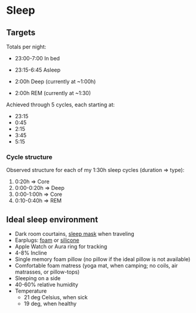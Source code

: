 # Sleep

## Targets

Totals per night:

- 23:00-7:00 In bed
- 23:15-6:45 Asleep

- 2:00h Deep (currently at ~1:00h)
- 2:00h REM (currently at ~1:30)

Achieved through 5 cycles, each starting at:

- 23:15
- 0:45
- 2:15
- 3:45
- 5:15

### Cycle structure

Observed structure for each of my 1:30h sleep cycles (duration => type):

1. 0:20h => Core
2. 0:00-0:20h => Deep
3. 0:00-1:00h => Core
4. 0:10-0:40h => REM

## Ideal sleep environment

- Dark room courtains, [sleep mask](https://amzn.to/47DdAzm) when traveling
- Earplugs: [foam](https://amzn.to/3vv4Aih) or [silicone](https://amzn.to/3HeV19N)
- Apple Watch or Aura ring for tracking
- 4-8% Incline
- Single memory foam pillow (no pillow if the ideal pillow is not available)
- Comfortable foam matress (yoga mat, when camping; no coils, air matrasses, or pillow-tops)
- Sleeping on a side
- 40-60% relative humidity
- Temperature
  - 21 deg Celsius, when sick
  - 19 deg, when healthy
